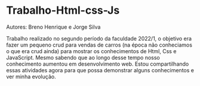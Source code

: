# Trabalho-Html-css-Js

Autores: Breno Henrique e Jorge Silva

Trabalho realizado no segundo período da faculdade 2022/1,
o objetivo era fazer um pequeno crud para vendas de carros
(na época não conheciamos o que era  crud ainda) para mostrar 
os conhecimentos de Html, Css e JavaScript. Mesmo sabendo
que ao longo desse tempo nosso conhecimento aumentou em desenvolvimento web. Estou
compartilhando essas atividades agora para que possa demonstrar alguns conhecimentos e
ver minha evolução.
